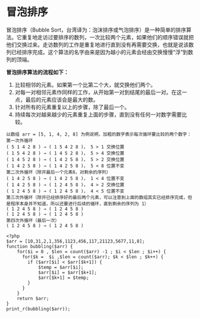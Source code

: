 # 冒泡排序

冒泡排序（Bubble Sort，台湾译为：泡沫排序或气泡排序）是一种简单的排序算法。它重复地走访过要排序的数列，一次比较两个元素，如果他们的顺序错误就把他们交换过来。走访数列的工作是重复地进行直到没有再需要交换，也就是说该数列已经排序完成。这个算法的名字由来是因为越小的元素会经由交换慢慢“浮”到数列的顶端。

**冒泡排序算法的流程如下：**

1. 比较相邻的元素。如果第一个比第二个大，就交换他们两个。
2. 对每一对相邻元素作同样的工作，从开始第一对到结尾的最后一对。在这一点，最后的元素应该会是最大的数。
3. 针对所有的元素重复以上的步骤，除了最后一个。
4. 持续每次对越来越少的元素重复上面的步骤，直到没有任何一对数字需要比较。

```
以数组 arr = [5, 1, 4, 2, 8] 为例说明，加粗的数字表示每次循环要比较的两个数字：
第一次外循环
( 5 1 4 2 8 ) → ( 1 5 4 2 8 )， 5 > 1 交换位置
( 1 5 4 2 8 ) → ( 1 4 5 2 8 )， 5 > 4 交换位置
( 1 4 5 2 8 ) → ( 1 4 2 5 8 )， 5 > 2 交换位置
( 1 4 2 5 8 ) → ( 1 4 2 5 8 )， 5 < 8 位置不变
第二次外循环（除开最后一个元素8，对剩余的序列）
( 1 4 2 5 8 ) → ( 1 4 2 5 8 )， 1 < 4 位置不变
( 1 4 2 5 8 ) → ( 1 2 4 5 8 )， 4 > 2 交换位置
( 1 2 4 5 8 ) → ( 1 2 4 5 8 )， 4 < 5 位置不变
第三次外循环（除开已经排序好的最后两个元素，可以注意到上面的数组其实已经排序完成，但是程序本身并不知道，所以还要进行后续的循环，直到剩余的序列为 1）
( 1 2 4 5 8 ) → ( 1 2 4 5 8 )
( 1 2 4 5 8 ) → ( 1 2 4 5 8 )
第四次外循环（最后一次）
( 1 2 4 5 8 ) → ( 1 2 4 5 8 )
```

```
<?php
$arr = [10,31,2,1,356,1123,456,117,21123,5677,11,8];
function bubbling($arr) {
    for($i = 0 , $len = count($arr) -1 ; $i < $len ; $i++) {
      for($k =  $i ,$len = count($arr); $k < $len ; $k++) {
        if ($arr[$i] < $arr[$k+1]) {
            $temp = $arr[$i];
            $arr[$i] = $arr[$k+1];
            $arr[$k+1] = $temp;
        }
      }
    }
    return $arr;
}
print_r(bubbling($arr));
```



